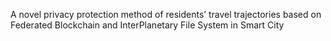 A novel privacy protection method of residents’ travel trajectories based on Federated Blockchain and InterPlanetary File System in Smart City
